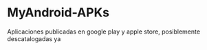 # MyAndroid-APKs
Aplicaciones publicadas en google play y apple store, posiblemente descatalogadas ya
